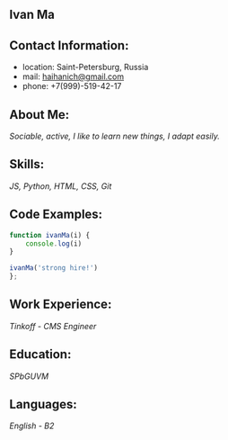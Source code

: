 ## Ivan Ma

## Contact Information:

* location: Saint-Petersburg, Russia
* mail: haihanich@gmail.com
* phone: +7(999)-519-42-17

## About Me:
*Sociable, active, I like to learn new things, I adapt easily.*

## Skills: 
*JS, Python, HTML, CSS, Git*

## Code Examples:
```javascript
function ivanMa(i) {
    console.log(i)
}

ivanMa('strong hire!')
};
```

## Work Experience: 
*Tinkoff - CMS Engineer*

## Education: 
*SPbGUVM*

## Languages: 
*English - B2*